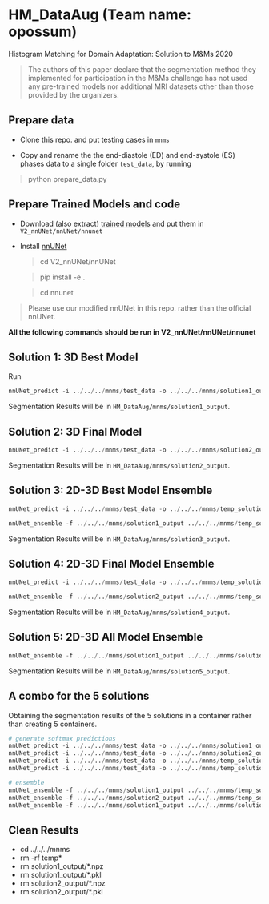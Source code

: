 # HM_DataAug (Team name: opossum)
Histogram Matching for Domain Adaptation: Solution to M\&Ms 2020

> The authors of this paper declare that the segmentation method they implemented for participation in the M&Ms challenge has not used any pre-trained models nor additional MRI datasets other than those provided by the organizers.

## Prepare data

- Clone this repo. and put testing cases in `mnms`

- Copy and rename the the end-diastole (ED) and end-systole (ES) phases data to a single folder `test_data`, by running

> python prepare_data.py

## Prepare Trained Models and code

- Download (also extract) [trained models](https://mega.nz/file/25hWTQbJ#FeOHXzuXq9lHxyTyElJdt1vOidKH8P_l_RZSwmQkXHo) and put them in `V2_nnUNet/nnUNet/nnunet`

- Install [nnUNet](https://github.com/MIC-DKFZ/nnunet)

    > cd V2_nnUNet/nnUNet

    > pip install -e .

    > cd nnunet

> Please use our modified nnUNet in this repo. rather than the official nnUNet.

**All the following commands should be run in V2_nnUNet/nnUNet/nnunet**

## Solution 1: 3D Best Model

Run

```python
nnUNet_predict -i ../../../mnms/test_data -o ../../../mnms/solution1_output -m 3d_fullres -t Task601_BestHMAug --save_npz
```

Segmentation Results will be in `HM_DataAug/mnms/solution1_output`.


## Solution 2: 3D Final Model

```python
nnUNet_predict -i ../../../mnms/test_data -o ../../../mnms/solution2_output -m 3d_fullres -t Task602_HMAugMMS --save_npz
```

Segmentation Results will be in `HM_DataAug/mnms/solution2_output`.

## Solution 3: 2D-3D Best Model Ensemble

```python
nnUNet_predict -i ../../../mnms/test_data -o ../../../mnms/temp_solution3 -m 2d -t Task601_BestHMAug --save_npz

nnUNet_ensemble -f ../../../mnms/solution1_output ../../../mnms/temp_solution3 -o ../../../mnms/solution3_output
```

Segmentation Results will be in `HM_DataAug/mnms/solution3_output`.

## Solution 4: 2D-3D Final Model Ensemble

```python
nnUNet_predict -i ../../../mnms/test_data -o ../../../mnms/temp_solution4 -m 2d -t Task602_HMAugMMS --save_npz

nnUNet_ensemble -f ../../../mnms/solution2_output ../../../mnms/temp_solution4 -o ../../../mnms/solution4_output
```
Segmentation Results will be in `HM_DataAug/mnms/solution4_output`.

## Solution 5: 2D-3D All Model Ensemble

```python
nnUNet_ensemble -f ../../../mnms/solution1_output ../../../mnms/solution2_output ../../../mnms/temp_solution3 ../../../mnms/temp_solution4 -o ../../../mnms/solution5_output
```

Segmentation Results will be in `HM_DataAug/mnms/solution5_output`.


## A combo for the 5 solutions

Obtaining the segmentation results of the 5 solutions in a container rather than creating 5 containers.

```python
# generate softmax predictions
nnUNet_predict -i ../../../mnms/test_data -o ../../../mnms/solution1_output -m 3d_fullres -t Task601_BestHMAug --save_npz
nnUNet_predict -i ../../../mnms/test_data -o ../../../mnms/solution2_output -m 3d_fullres -t Task602_HMAugMMS  --save_npz
nnUNet_predict -i ../../../mnms/test_data -o ../../../mnms/temp_solution3 -m 2d -t Task601_BestHMAug --save_npz
nnUNet_predict -i ../../../mnms/test_data -o ../../../mnms/temp_solution4 -m 2d -t Task602_HMAugMMS --save_npz

# ensemble
nnUNet_ensemble -f ../../../mnms/solution1_output ../../../mnms/temp_solution3 -o ../../../mnms/solution3_output
nnUNet_ensemble -f ../../../mnms/solution2_output ../../../mnms/temp_solution4 -o ../../../mnms/solution4_output
nnUNet_ensemble -f ../../../mnms/solution1_output ../../../mnms/solution2_output ../../../mnms/temp_solution3 ../../../mnms/temp_solution4 -o ../../../mnms/solution5_output

```



## Clean Results

- cd ../../../mnms
- rm -rf temp*
- rm solution1_output/*.npz
- rm solution1_output/*.pkl
- rm solution2_output/*.npz
- rm solution2_output/*.pkl
